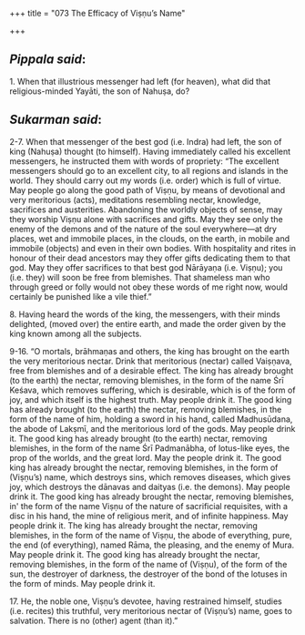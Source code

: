 +++
title = "073  The Efficacy of Viṣṇu’s Name"

+++
 

## *Pippala said*:

1\. When that illustrious messenger had left (for heaven), what did that religious-minded Yayāti, the son of Nahuṣa, do?

## *Sukarman said*:

2-7. When that messenger of the best god (i.e. Indra) had left, the son of king (Nahuṣa) thought (to himself). Having immediately called his excellent messengers, he instructed them with words of propriety: “The excellent messengers should go to an excellent city, to all regions and islands in the world. They should carry out my words (i.e. order) which is full of virtue. May people go along the good path of Viṣṇu, by means of devotional and very meritorious (acts), meditations resembling nectar, knowledge, sacrifices and austerities. Abandoning the worldly objects of sense, may they worship Viṣṇu alone with sacrifices and gifts. May they see only the enemy of the demons and of the nature of the soul everywhere—at dry places, wet and immobile places, in the clouds, on the earth, in mobile and immobile (objects) and even in their own bodies. With hospitality and rites in honour of their dead ancestors may they offer gifts dedicating them to that god. May they offer sacrifices to that best god Nārāyaṇa (i.e. Viṣṇu); you (i.e. they) will soon be free from blemishes. That shameless man who through greed or folly would not obey these words of me right now, would certainly be punished like a vile thief.”

8\. Having heard the words of the king, the messengers, with their minds delighted, (moved over) the entire earth, and made the order given by the king known among all the subjects.

9-16. “O mortals, brāhmaṇas and others, the king has brought on the earth the very meritorious nectar. Drink that meritorious (nectar) called Vaiṣṇava, free from blemishes and of a desirable effect. The king has already brought (to the earth) the nectar, removing blemishes, in the form of the name Śrī Keśava, which removes suffering, which is desirable, which is of the form of joy, and which itself is the highest truth. May people drink it. The good king has already brought (to the earth) the nectar, removing blemishes, in the form of the name of him, holding a sword in his hand, called Madhusūdana, the abode of Lakṣmī, and the meritorious lord of the gods. May people drink it. The good king has already brought (to the earth) nectar, removing blemishes, in the form of the name Śrī Padmanābha, of lotus-like eyes, the prop of the worlds, and the great lord. May the people drink it. The good king has already brought the nectar, removing blemishes, in the form of (Viṣṇu’s) name, which destroys sins, which removes diseases, which gives joy, which destroys the dānavas and daityas (i.e. the demons). May people drink it. The good king has already brought the nectar, removing blemishes, in' the form of the name Viṣṇu of the nature of sacrificial requisites, with a disc in his hand, the mine of religious merit, and of infinite happiness. May people drink it. The king has already brought the nectar, removing blemishes, in the form of the name of Viṣṇu, the abode of everything, pure, the end (of everything), named Rāma, the pleasing, and the enemy of Mura. May people drink it. The good king has already brought the nectar, removing blemishes, in the form of the name of (Viṣṇu), of the form of the sun, the destroyer of darkness, the destroyer of the bond of the lotuses in the form of minds. May people drink it.

17\. He, the noble one, Viṣṇu’s devotee, having restrained himself, studies (i.e. recites) this truthful, very meritorious nectar of (Viṣṇu’s) name, goes to salvation. There is no (other) agent (than it).”



